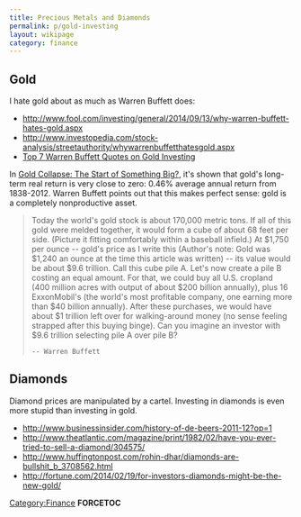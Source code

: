```yaml
---
title: Precious Metals and Diamonds
permalink: p/gold-investing
layout: wikipage
category: finance
---
```


Gold
----

I hate gold about as much as Warren Buffett does:

-   <http://www.fool.com/investing/general/2014/09/13/why-warren-buffett-hates-gold.aspx>
-   <http://www.investopedia.com/stock-analysis/streetauthority/whywarrenbuffetthatesgold.aspx>
-   [Top 7 Warren Buffett Quotes on Gold Investing](http://www.minyanville.com/trading-and-investing/commodities/articles/Warren-Buffett-brka-gold-investing-investing/10/3/2012/id/44617)

In [Gold Collapse: The Start of Something Big?](http://www.fool.com/investing/general/2013/04/16/gold-collapse-the-beginning-of-something-big.aspx), it's shown that gold's long-term real return is very close to zero: 0.46% average annual return from 1838-2012. Warren Buffett points out that this makes perfect sense: gold is a completely nonproductive asset.

> Today the world's gold stock is about 170,000 metric tons. If all of this gold were melded together, it would form a cube of about 68 feet per side. (Picture it fitting comfortably within a baseball infield.) At $1,750 per ounce -- gold's price as I write this (Author's note: Gold was $1,240 an ounce at the time this article was written) -- its value would be about $9.6 trillion. Call this cube pile A. Let's now create a pile B costing an equal amount. For that, we could buy all U.S. cropland (400 million acres with output of about $200 billion annually), plus 16 ExxonMobil's (the world's most profitable company, one earning more than $40 billion annually). After these purchases, we would have about $1 trillion left over for walking-around money (no sense feeling strapped after this buying binge). Can you imagine an investor with $9.6 trillion selecting pile A over pile B?
>
> `-- Warren Buffett`

Diamonds
--------

Diamond prices are manipulated by a cartel. Investing in diamonds is even more stupid than investing in gold.

-   <http://www.businessinsider.com/history-of-de-beers-2011-12?op=1>
-   <http://www.theatlantic.com/magazine/print/1982/02/have-you-ever-tried-to-sell-a-diamond/304575/>
-   <http://www.huffingtonpost.com/rohin-dhar/diamonds-are-bullshit_b_3708562.html>
-   <http://fortune.com/2014/02/19/for-investors-diamonds-might-be-the-new-gold/>

[Category:Finance](/Category:Finance "wikilink") __FORCETOC__

